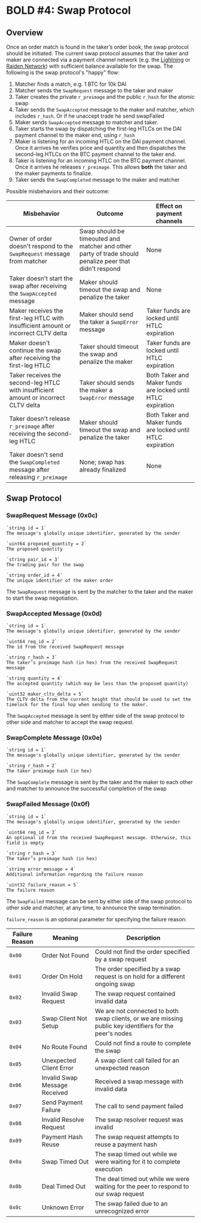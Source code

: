 # BOLD #4: Swap Protocol

## Overview

Once an order match is found in the taker’s order book, the swap protocol should be initiated. The current swap protocol assumes that the taker and maker are connected via a payment channel network (e.g. the [Lightning](http://lightning.network/) or [Raiden Network](https://raiden.network/)) with sufficient balance available for the swap. The following is the swap protocol's "happy" flow:

1. Matcher finds a match, e.g. 1 BTC for 10k DAI 
2. Matcher sends the `SwapRequest` message to the taker and maker
3. Taker creates the private `r_preimage` and the public `r_hash` for the atomic swap
4. Taker sends the `SwapAccepted` message to the maker and matcher, which includes `r_hash`. Or if he unaccept trade he send swapFailed
5. Maker sends `SwapAccepted` message to matcher and taker.
6. Taker starts the swap by dispatching the first-leg HTLCs on the DAI payment channel to the maker end, using `r_hash`
7. Maker is listening for an incoming HTLC on the DAI payment channel. Once it arrives he verifies price and quantity and then dispatches the second-leg HTLCs on the BTC payment channel to the taker end.
8. Taker is listening for an incoming HTLC on the BTC payment channel. Once it arrives he releases `r_preimage`. This allows **both** the taker and the maker payments to finalize.
9. Taker sends the `SwapCompleted` message to the maker and matcher

Possible misbehaviors and their outcome:

| Misbehavior                                                                        | Outcome                                               | Effect on payment channels 
|-------------------------------------------------------------------------------------|-------------------------------------------------------|------------------------------------------------------------|
| Owner of order doesn't respond to the `SwapRequest` message from matcher                                 | Swap should be timeouted and matcher and other party of trade should penalize peer that didn't respond  | None                                                       |
| Taker doesn't start the swap after receiving the `SwapAccepted` message             | Maker should timeout the swap and penalize the taker  | None                                                       |
| Maker receives the first-leg HTLC with insufficient amount or incorrect CLTV delta  | Maker should send the taker a `SwapError` message   | Taker funds are locked until HTLC expiration               |
| Maker doesn't continue the swap after receiving the first-leg HTLC                  | Taker should timeout the swap and penalize the maker  | Taker funds are locked until HTLC expiration               |
| Taker receives the second-leg HTLC with insufficient amount or incorrect CLTV delta | Taker should sends the maker a `SwapError` message  | Both Taker and Maker funds are locked until HTLC expiration|
| Taker doesn't release `r_preimage` after receiving the second-leg HTLC              | Maker should timeout the swap and penalize the taker  | Both Taker and Maker funds are locked until HTLC expiration|
| Taker doesn't send the `SwapCompleted` message after releasing `r_preimage`         | None; swap has already finalized                      | None                                                       |
## Swap Protocol
### SwapRequest Message (0x0c)

	`string id = 1`
	The message's globally unique identifier, generated by the sender 

    `uint64 proposed_quantity = 2`
    The proposed quantity

    `string pair_id = 3`
    The trading pair for the swap

    `string order_id = 4`
    The unique identifier of the maker order

    	

The `SwapRequest` message is sent by the matcher to the taker and the maker to start the swap negotiation. 

### SwapAccepted Message (0x0d)

    `string id = 1`
	The message's globally unique identifier, generated by the sender 
	
    `uint64 req_id = 2`
    The id from the received SwapRequest message

	`string r_hash = 3`
    The taker’s preimage hash (in hex) from the received SwapRequest message

	`string quantity = 4`
	The accepted quantity (which may be less than the proposed quantity)

	`uint32 maker_cltv_delta = 5`
    The CLTV delta from the current height that should be used to set the timelock for the final hop when sending to the maker.

The `SwapAccepted` message is sent by either side of the swap protocol to other side and matcher to accept the swap request.

### SwapComplete Message (0x0e)

	`string id = 1`
	The message's globally unique identifier, generated by the sender 

	`string r_hash = 2`
    The taker preimage hash (in hex)

The `SwapComplete` message is sent by the taker and the maker to each other and matcher to announce the successful completion of the swap

### SwapFailed Message (0x0f)

	`string id = 1`
	The message's globally unique identifier, generated by the sender 

    `uint64 req_id = 2`
    An optional id from the received SwapRequest message. Otherwise, this field is empty

	`string r_hash = 3`
	The taker’s preimage hash (in hex)

	`string error_message = 4`
	Additional information regarding the failure reason

	`uint32 failure_reason = 5`
	The failure reason

The `SwapFailed` message can be sent by either side of the swap protocol to other side and matcher, at any time, to announce the swap termination.

`failure_reason` is an optional parameter for specifying the failure reason:

| Failure Reason | Meaning                       | Description                                                                                              |
|----------------|-------------------------------|----------------------------------------------------------------------------------------------------------|
| `0x00`         | Order Not Found               | Could not find the order specified by a swap request                                                     |
| `0x01`         | Order On Hold                 | The order specified by a swap request is on hold for a different ongoing swap                            |
| `0x02`         | Invalid Swap Request          | The swap request contained invalid data                                                                  |
| `0x03`         | Swap Client Not Setup         | We are not connected to both swap clients, or we are missing public key identifiers for the peer's nodes |
| `0x04`         | No Route Found                | Could not find a route to complete the swap                                                              |
| `0x05`         | Unexpected Client Error       | A swap client call failed for an unexpected reason                                                       |
| `0x06`         | Invalid Swap Message Received | Received a swap message with invalid data                                                                |
| `0x07`         | Send Payment Failure          | The call to send payment failed                                                                          |
| `0x08`         | Invalid Resolve Request       | The swap resolver request was invalid                                                                    |
| `0x09`         | Payment Hash Reuse            | The swap request attempts to reuse a payment hash                                                        |
| `0x0a`         | Swap Timed Out                | The swap timed out while we were waiting for it to complete execution                                    |
| `0x0b`         | Deal Timed Out                | The deal timed out while we were waiting for the peer to respond to our swap request                     |                                         
| `0x0c`         | Unknown Error                 | The swap failed due to an unrecognized error  

